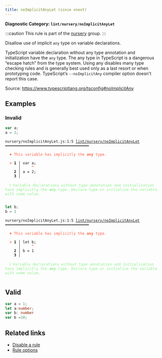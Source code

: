 ```yaml
---
title: noImplicitAnyLet (since vnext)
---
```


**Diagnostic Category: `lint/nursery/noImplicitAnyLet`**

:::caution
This rule is part of the [nursery](/linter/rules/#nursery) group.
:::

Disallow use of implicit `any` type on variable declarations.

TypeScript variable declaration without any type annotation and initialization have the `any` type.
The any type in TypeScript is a dangerous “escape hatch” from the type system.
Using any disables many type checking rules and is generally best used only as a last resort or when prototyping code.
TypeScript’s `--noImplicitAny` compiler option doesn't report this case.

Source: https://www.typescriptlang.org/tsconfig#noImplicitAny

## Examples

### Invalid

```ts
var a;
a = 2;
```

<pre class="language-text"><code class="language-text">nursery/noImplicitAnyLet.js:1:5 <a href="https://biomejs.dev/lint/rules/no-implicit-any-let">lint/nursery/noImplicitAnyLet</a> ━━━━━━━━━━━━━━━━━━━━━━━━━━━━━━━━━━━━━━

<strong><span style="color: Tomato;">  </span></strong><strong><span style="color: Tomato;">✖</span></strong> <span style="color: Tomato;">This variable has implicitly the </span><span style="color: Tomato;"><strong>any</strong></span><span style="color: Tomato;"> type.</span>
  
<strong><span style="color: Tomato;">  </span></strong><strong><span style="color: Tomato;">&gt;</span></strong> <strong>1 │ </strong>var a;
   <strong>   │ </strong>    <strong><span style="color: Tomato;">^</span></strong>
    <strong>2 │ </strong>a = 2;
    <strong>3 │ </strong>
  
<strong><span style="color: lightgreen;">  </span></strong><strong><span style="color: lightgreen;">ℹ</span></strong> <span style="color: lightgreen;">Variable declarations without type annotation and initialization have implicitly the </span><span style="color: lightgreen;"><strong>any</strong></span><span style="color: lightgreen;"> type. Declare type or initialize the variable with some value.</span>
  
</code></pre>

```ts
let b;
b = 1
```

<pre class="language-text"><code class="language-text">nursery/noImplicitAnyLet.js:1:5 <a href="https://biomejs.dev/lint/rules/no-implicit-any-let">lint/nursery/noImplicitAnyLet</a> ━━━━━━━━━━━━━━━━━━━━━━━━━━━━━━━━━━━━━━

<strong><span style="color: Tomato;">  </span></strong><strong><span style="color: Tomato;">✖</span></strong> <span style="color: Tomato;">This variable has implicitly the </span><span style="color: Tomato;"><strong>any</strong></span><span style="color: Tomato;"> type.</span>
  
<strong><span style="color: Tomato;">  </span></strong><strong><span style="color: Tomato;">&gt;</span></strong> <strong>1 │ </strong>let b;
   <strong>   │ </strong>    <strong><span style="color: Tomato;">^</span></strong>
    <strong>2 │ </strong>b = 1
    <strong>3 │ </strong>
  
<strong><span style="color: lightgreen;">  </span></strong><strong><span style="color: lightgreen;">ℹ</span></strong> <span style="color: lightgreen;">Variable declarations without type annotation and initialization have implicitly the </span><span style="color: lightgreen;"><strong>any</strong></span><span style="color: lightgreen;"> type. Declare type or initialize the variable with some value.</span>
  
</code></pre>

## Valid

```ts
var a = 1;
let a:number;
var b: number
var b =10;
```

## Related links

- [Disable a rule](/linter/#disable-a-lint-rule)
- [Rule options](/linter/#rule-options)
